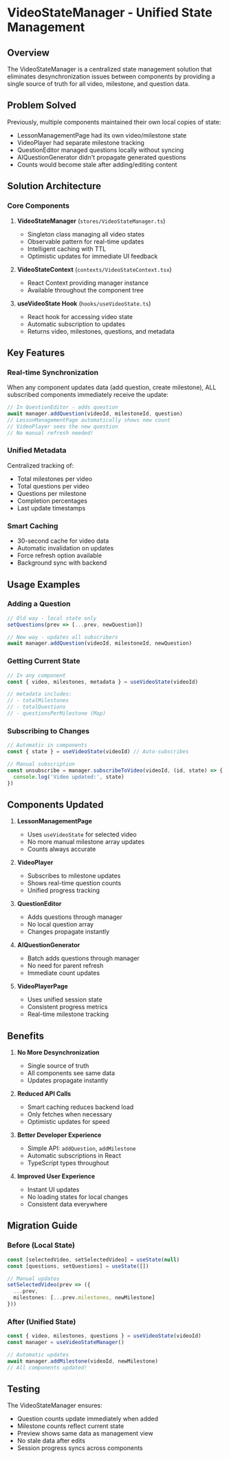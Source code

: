 # VideoStateManager - Unified State Management

## Overview
The VideoStateManager is a centralized state management solution that eliminates desynchronization issues between components by providing a single source of truth for all video, milestone, and question data.

## Problem Solved
Previously, multiple components maintained their own local copies of state:
- LessonManagementPage had its own video/milestone state
- VideoPlayer had separate milestone tracking
- QuestionEditor managed questions locally without syncing
- AIQuestionGenerator didn't propagate generated questions
- Counts would become stale after adding/editing content

## Solution Architecture

### Core Components

1. **VideoStateManager** (`stores/VideoStateManager.ts`)
   - Singleton class managing all video states
   - Observable pattern for real-time updates
   - Intelligent caching with TTL
   - Optimistic updates for immediate UI feedback

2. **VideoStateContext** (`contexts/VideoStateContext.tsx`)
   - React Context providing manager instance
   - Available throughout the component tree

3. **useVideoState Hook** (`hooks/useVideoState.ts`)
   - React hook for accessing video state
   - Automatic subscription to updates
   - Returns video, milestones, questions, and metadata

## Key Features

### Real-time Synchronization
When any component updates data (add question, create milestone), ALL subscribed components immediately receive the update:
```typescript
// In QuestionEditor - adds question
await manager.addQuestion(videoId, milestoneId, question)
// LessonManagementPage automatically shows new count
// VideoPlayer sees the new question
// No manual refresh needed!
```

### Unified Metadata
Centralized tracking of:
- Total milestones per video
- Total questions per video
- Questions per milestone
- Completion percentages
- Last update timestamps

### Smart Caching
- 30-second cache for video data
- Automatic invalidation on updates
- Force refresh option available
- Background sync with backend

## Usage Examples

### Adding a Question
```typescript
// Old way - local state only
setQuestions(prev => [...prev, newQuestion])

// New way - updates all subscribers
await manager.addQuestion(videoId, milestoneId, newQuestion)
```

### Getting Current State
```typescript
// In any component
const { video, milestones, metadata } = useVideoState(videoId)

// metadata includes:
// - totalMilestones
// - totalQuestions  
// - questionsPerMilestone (Map)
```

### Subscribing to Changes
```typescript
// Automatic in components
const { state } = useVideoState(videoId) // Auto-subscribes

// Manual subscription
const unsubscribe = manager.subscribeToVideo(videoId, (id, state) => {
  console.log('Video updated:', state)
})
```

## Components Updated

1. **LessonManagementPage**
   - Uses `useVideoState` for selected video
   - No more manual milestone array updates
   - Counts always accurate

2. **VideoPlayer**
   - Subscribes to milestone updates
   - Shows real-time question counts
   - Unified progress tracking

3. **QuestionEditor**
   - Adds questions through manager
   - No local question array
   - Changes propagate instantly

4. **AIQuestionGenerator**
   - Batch adds questions through manager
   - No need for parent refresh
   - Immediate count updates

5. **VideoPlayerPage**
   - Uses unified session state
   - Consistent progress metrics
   - Real-time milestone tracking

## Benefits

1. **No More Desynchronization**
   - Single source of truth
   - All components see same data
   - Updates propagate instantly

2. **Reduced API Calls**
   - Smart caching reduces backend load
   - Only fetches when necessary
   - Optimistic updates for speed

3. **Better Developer Experience**
   - Simple API: `addQuestion`, `addMilestone`
   - Automatic subscriptions in React
   - TypeScript types throughout

4. **Improved User Experience**
   - Instant UI updates
   - No loading states for local changes
   - Consistent data everywhere

## Migration Guide

### Before (Local State)
```typescript
const [selectedVideo, setSelectedVideo] = useState(null)
const [questions, setQuestions] = useState([])

// Manual updates
setSelectedVideo(prev => ({
  ...prev,
  milestones: [...prev.milestones, newMilestone]
}))
```

### After (Unified State)
```typescript
const { video, milestones, questions } = useVideoState(videoId)
const manager = useVideoStateManager()

// Automatic updates
await manager.addMilestone(videoId, newMilestone)
// All components updated!
```

## Testing
The VideoStateManager ensures:
- Question counts update immediately when added
- Milestone counts reflect current state
- Preview shows same data as management view
- No stale data after edits
- Session progress syncs across components